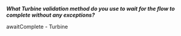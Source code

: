***What Turbine validation method do you use to wait for the flow to complete without any exceptions?***

<div class="hint">
  awaitComplete - Turbine
</div>
